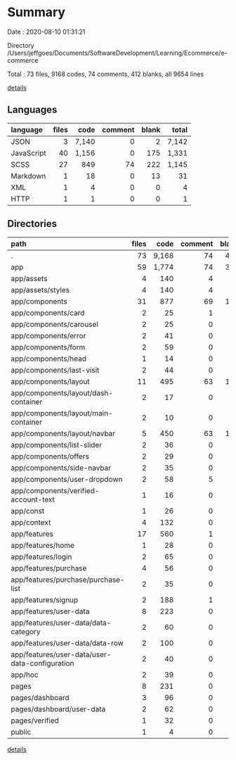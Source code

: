 # Summary

Date : 2020-08-10 01:31:21

Directory /Users/jeffgoes/Documents/SoftwareDevelopment/Learning/Ecommerce/e-commerce

Total : 73 files,  9168 codes, 74 comments, 412 blanks, all 9654 lines

[details](details.md)

## Languages
| language | files | code | comment | blank | total |
| :--- | ---: | ---: | ---: | ---: | ---: |
| JSON | 3 | 7,140 | 0 | 2 | 7,142 |
| JavaScript | 40 | 1,156 | 0 | 175 | 1,331 |
| SCSS | 27 | 849 | 74 | 222 | 1,145 |
| Markdown | 1 | 18 | 0 | 13 | 31 |
| XML | 1 | 4 | 0 | 0 | 4 |
| HTTP | 1 | 1 | 0 | 0 | 1 |

## Directories
| path | files | code | comment | blank | total |
| :--- | ---: | ---: | ---: | ---: | ---: |
| . | 73 | 9,168 | 74 | 412 | 9,654 |
| app | 59 | 1,774 | 74 | 362 | 2,210 |
| app/assets | 4 | 140 | 4 | 38 | 182 |
| app/assets/styles | 4 | 140 | 4 | 38 | 182 |
| app/components | 31 | 877 | 69 | 199 | 1,145 |
| app/components/card | 2 | 25 | 1 | 5 | 31 |
| app/components/carousel | 2 | 25 | 0 | 2 | 27 |
| app/components/error | 2 | 41 | 0 | 8 | 49 |
| app/components/form | 2 | 59 | 0 | 5 | 64 |
| app/components/head | 1 | 14 | 0 | 2 | 16 |
| app/components/last-visit | 2 | 44 | 0 | 7 | 51 |
| app/components/layout | 11 | 495 | 63 | 137 | 695 |
| app/components/layout/dash-container | 2 | 17 | 0 | 3 | 20 |
| app/components/layout/main-container | 2 | 10 | 0 | 2 | 12 |
| app/components/layout/navbar | 5 | 450 | 63 | 129 | 642 |
| app/components/list-slider | 2 | 36 | 0 | 7 | 43 |
| app/components/offers | 2 | 29 | 0 | 6 | 35 |
| app/components/side-navbar | 2 | 35 | 0 | 7 | 42 |
| app/components/user-dropdown | 2 | 58 | 5 | 10 | 73 |
| app/components/verified-account-text | 1 | 16 | 0 | 3 | 19 |
| app/const | 1 | 26 | 0 | 0 | 26 |
| app/context | 4 | 132 | 0 | 31 | 163 |
| app/features | 17 | 560 | 1 | 83 | 644 |
| app/features/home | 1 | 28 | 0 | 4 | 32 |
| app/features/login | 2 | 65 | 0 | 8 | 73 |
| app/features/purchase | 4 | 56 | 0 | 10 | 66 |
| app/features/purchase/purchase-list | 2 | 35 | 0 | 5 | 40 |
| app/features/signup | 2 | 188 | 1 | 21 | 210 |
| app/features/user-data | 8 | 223 | 0 | 40 | 263 |
| app/features/user-data/data-category | 2 | 60 | 0 | 12 | 72 |
| app/features/user-data/data-row | 2 | 100 | 0 | 14 | 114 |
| app/features/user-data/user-data-configuration | 2 | 40 | 0 | 9 | 49 |
| app/hoc | 2 | 39 | 0 | 11 | 50 |
| pages | 8 | 231 | 0 | 35 | 266 |
| pages/dashboard | 3 | 96 | 0 | 12 | 108 |
| pages/dashboard/user-data | 2 | 62 | 0 | 8 | 70 |
| pages/verified | 1 | 32 | 0 | 4 | 36 |
| public | 1 | 4 | 0 | 0 | 4 |

[details](details.md)